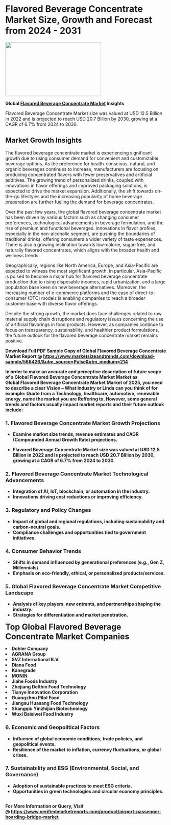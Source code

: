 <H1>Flavored Beverage Concentrate Market Size, Growth and Forecast from 2024 - 2031</H1><img class="aligncenter size-medium wp-image-584254" src="https://thirdeyenews.in/wp-content/uploads/2024/09/Global-Market-Research-300x168.jpeg" alt="" width="300" height="168" /><p><strong>Global&nbsp;<a href="https://www.marketsizeandtrends.com/download-sample/568426/&amp;utm_source=Pulse&amp;utm_medium=214">Flavored Beverage Concentrate Market</a> Insights</strong></p><p>Flavored Beverage Concentrate Market size was valued at USD 12.5 Billion in 2022 and is projected to reach USD 20.7 Billion by 2030, growing at a CAGR of 6.7% from 2024 to 2030.</p><p><h2>Market Growth Insights</h2> <p>The flavored beverage concentrate market is experiencing significant growth due to rising consumer demand for convenient and customizable beverage options. As the preference for health-conscious, natural, and organic beverages continues to increase, manufacturers are focusing on producing concentrated flavors with fewer preservatives and artificial additives. The growing trend of personalized drinks, coupled with innovations in flavor offerings and improved packaging solutions, is expected to drive the market expansion. Additionally, the shift towards on-the-go lifestyles and the increasing popularity of home beverage preparation are further fueling the demand for beverage concentrates.</p> <p><strong></strong></p> <p>Over the past few years, the global flavored beverage concentrate market has been driven by various factors such as changing consumer preferences, technological advancements in beverage formulation, and the rise of premium and functional beverages. Innovations in flavor profiles, especially in the non-alcoholic segment, are pushing the boundaries of traditional drinks, offering consumers a wider variety of taste experiences. There is also a growing inclination towards low-calorie, sugar-free, and naturally flavored concentrates, which aligns with the broader health and wellness trends.</p> <p>Geographically, regions like North America, Europe, and Asia-Pacific are expected to witness the most significant growth. In particular, Asia-Pacific is poised to become a major hub for flavored beverage concentrate production due to rising disposable incomes, rapid urbanization, and a large population base keen on new beverage alternatives. Moreover, the increasing number of e-commerce platforms and the ease of direct-to-consumer (DTC) models is enabling companies to reach a broader customer base with diverse flavor offerings.</p> <p>Despite the strong growth, the market does face challenges related to raw material supply chain disruptions and regulatory issues concerning the use of artificial flavorings in food products. However, as companies continue to focus on transparency, sustainability, and healthier product formulations, the future outlook for the flavored beverage concentrate market remains positive.</p> <p><strong></p><p><span class=""><strong>Download Full PDF Sample Copy of Global Flavored Beverage Concentrate Market Report</strong> @ <a href="https://www.marketsizeandtrends.com/download-sample/568426/&amp;utm_source=Pulse&amp;utm_medium=214" target="_blank">https://www.marketsizeandtrends.com/download-sample/568426/&amp;utm_source=Pulse&amp;utm_medium=214</a></span></p><p>In order to make an accurate and perceptive description of future scope of a Global&nbsp;Flavored Beverage Concentrate Market Market as Global&nbsp;Flavored Beverage Concentrate Market Market of 2025, you need to describe a clear Vision &ndash; What Industry or Linda can you think of for example: Quote from a Technology, healthcare, automotive, renewable energy, name the market you are Reffering to. However, some general trends and factors usually impact market reports and their future outlook include:</p><h3>1.&nbsp;<strong>Flavored Beverage Concentrate Market Growth Projections</strong></h3><ul><li>Examine market size trends, revenue estimates and CAGR (Compounded Annual Growth Rate) projections.</li><li><p>Flavored Beverage Concentrate Market size was valued at USD 12.5 Billion in 2022 and is projected to reach USD 20.7 Billion by 2030, growing at a CAGR of 6.7% from 2024 to 2030.</p></li></ul><h3>2.&nbsp;<strong>Flavored Beverage Concentrate Market Technological Advancements</strong></h3><ul><li>Integration of AI, IoT, blockchain, or automation in the industry.</li><li>Innovations driving cost reductions or improving efficiency.</li></ul><h3>3.&nbsp;<strong>Regulatory and Policy Changes</strong></h3><ul><li>Impact of global and regional regulations, including sustainability and carbon-neutral goals.</li><li>Compliance challenges and opportunities tied to government initiatives.</li></ul><h3>4.&nbsp;<strong>Consumer Behavior Trends</strong></h3><ul><li>Shifts in demand influenced by generational preferences (e.g., Gen Z, Millennials).</li><li>Emphasis on eco-friendly, ethical, or personalized products/services.</li></ul><h3>5.&nbsp;<strong>Global Flavored Beverage Concentrate Market Competitive Landscape</strong></h3><ul><li>Analysis of key players, new entrants, and partnerships shaping the industry.</li><li>Strategies for differentiation and market penetration.</li></ul><p data-pm-slice="1 1 []"><span style="color: inherit; font-family: inherit; font-size: 25px;">Top Global Flavored Beverage Concentrate Market Companies</span></p><div class="" data-test-id=""><p><li>Dohler Company</li><li> AGRANA Group</li><li> SVZ International B.V.</li><li> Diana Food</li><li> Kanegrade</li><li> MONIN</li><li> Jiahe Foods Industry</li><li> Zhejiang Delthin Food Technology</li><li> Tianye Innovation Corporation</li><li> Guangzhou Pilot Food</li><li> Jiangsu Huasang Food Technology</li><li> Shangqiu Yinzhijian Biotechnology</li><li> Wuxi Baisiwei Food Industry</li></p></div><h3>6.&nbsp;<strong>Economic and Geopolitical Factors</strong></h3><ul><li>Influence of global economic conditions, trade policies, and geopolitical events.</li><li>Resilience of the market to inflation, currency fluctuations, or global crises.</li></ul><h3>7.&nbsp;<strong>Sustainability and ESG (Environmental, Social, and Governance)</strong></h3><ul><li>Adoption of sustainable practices to meet ESG criteria.</li><li>Opportunities in green technologies and circular economy principles.</li></ul><h2><strong style="font-size: 14px;">For More Information or Query, Visit @&nbsp;</strong><a style="background-color: #ffffff; font-size: 14px;" href="https://www.marketsizeandtrends.com/report/flavored-beverage-concentrate-market/" target="_blank">https://www.verifiedmarketreports.com/product/airport-passenger-boarding-bridge-market</a></h2>
